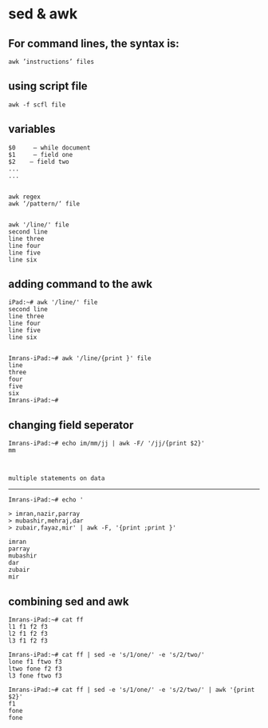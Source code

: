 sed & awk
========



For command lines, the syntax is:
------------------------------------
    awk ’instructions’ files


using script file 
------------------

    awk -f scfl file 



variables 
---------

    $0     — while document 
    $1     — field one 
    $2    — field two
    ...
    ...


	awk regex 
	awk ‘/pattern/‘ file 


    awk '/line/' file                                     
    second line                                                          
    line three                                                           
    line four                                                            
    line five                                                            
    line six     



adding command to the awk 
------------------------------------
	
	
	iPad:~# awk '/line/' file                                     
	second line                                                          
	line three                                                           
	line four                                                            
	line five                                                            
	line six                                                             
	    
	
	Imrans-iPad:~# awk '/line/{print }' file                           
	line                                                                 
	three                                                               
	four                                                                 
	five                                                                 
	six                                                                  
	Imrans-iPad:~# 






changing field seperator 
------------------------------------

	Imrans-iPad:~# echo im/mm/jj | awk -F/ '/jj/{print $2}'              
	mm   



	multiple statements on data 
------------------------------------

	Imrans-iPad:~# echo '                                                
	
	> imran,nazir,parray                                                 
	> mubashir,mehraj,dar                                                
	> zubair,fayaz,mir' | awk -F, '{print ;print }'                  
	
	imran                                                                
	parray                                                               
	mubashir                                                           	
	dar                                                                  
	zubair                                                               
	mir            




combining sed and awk 
-------------------------


	Imrans-iPad:~# cat ff                                                
	l1 f1 f2 f3                                                          
	l2 f1 f2 f3                                                          
	l3 f1 f2 f3   

	Imrans-iPad:~# cat ff | sed -e 's/1/one/' -e 's/2/two/'              
	lone f1 ftwo f3                                                      
	ltwo fone f2 f3                                                      
	l3 fone ftwo f3                            
                          
	Imrans-iPad:~# cat ff | sed -e 's/1/one/' -e 's/2/two/' | awk '{print $2}'                                                                
	f1                                                                   
	fone                                                                 
	fone   
